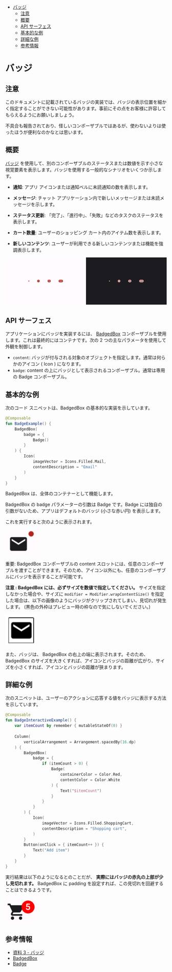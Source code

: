 - [バッジ](#バッジ)
  - [注意](#注意)
  - [概要](#概要)
  - [API サーフェス](#api-サーフェス)
  - [基本的な例](#基本的な例)
  - [詳細な例](#詳細な例)
  - [参考情報](#参考情報)


# バッジ

## 注意

このドキュメントに記載されているバッジの実装では、バッジの表示位置を細かく指定することができない可能性があります。事前にその点をお客様に許容してもらえるようにお願いしましょう。

不具合も報告されており、怪しいコンポーザブルではあるが、使わないよりは使ったほうが便利なのかなとは思います。


## 概要

[バッジ](https://m3.material.io/components/badges/overview) を使用して、別のコンポーザブルのステータスまたは数値を示す小さな視覚要素を表示します。バッジを使用する一般的なシナリオをいくつか示します。

- **通知**: アプリ アイコンまたは通知ベルに未読通知の数を表示します。

- **メッセージ**: チャット アプリケーション内で新しいメッセージまたは未読メッセージを示します。

- **ステータス更新**: 「完了」、「進行中」、「失敗」などのタスクのステータスを表示します。

- **カート数量**: ユーザーのショッピング カート内のアイテム数を表示します。

- **新しいコンテンツ**: ユーザーが利用できる新しいコンテンツまたは機能を強調表示します。

<img src="./画像/バッジの例.svg" width="800">


## API サーフェス

アプリケーションにバッジを実装するには、 [BadgedBox](https://developer.android.com/reference/kotlin/androidx/compose/material3/package-summary?hl=ja&_gl=1*bh4wsu*_up*MQ..*_ga*NTY3MDY5MDA1LjE3MjQ2NTg1MjY.*_ga_6HH9YJMN9M*MTcyNTM2MzAyNi43LjAuMTcyNTM2MzAyNi4wLjAuMA..#BadgedBox(kotlin.Function1,androidx.compose.ui.Modifier,kotlin.Function1)) コンポーザブルを使用します。これは最終的にはコンテナです。次の 2 つの主なパラメータを使用して外観を制御します。

- `content`: バッジが付与される対象のオブジェクトを指定します。通常は何らかのアイコン ( Icon ) になります。
- `badge`: content の上にバッジとして表示されるコンポーザブル。通常は専用の Badge コンポーザブル。


## 基本的な例

次のコード スニペットは、BadgedBox の基本的な実装を示しています。

```kotlin
@Composable
fun BadgeExample() {
    BadgedBox(
        badge = {
            Badge()
        }
    ) {
        Icon(
            imageVector = Icons.Filled.Mail,
            contentDescription = "Email"
        )
    }
}
```

BadgedBox は、全体のコンテナーとして機能します。

BadgedBox の badge パラメーターの引数は Badge です。Badge には独自の引数がないため、アプリはデフォルトのバッジ (小さな赤い円) を表示します。

これを実行すると次のように表示されます。

<img src="./画像/バッジの基本的な実装例.png" width="100">

重要: BadgedBox コンポーザブルの content スロットには、任意のコンポーザブルを渡すことができます。そのため、アイコン以外にも、任意のコンポーザブルにバッジを表示することが可能です。

**注意 : BadgedBox には、必ずサイズを数値で指定してください。** サイズを指定しなかった場合や、サイズに `modifier = Modifier.wrapContentSize()` を指定した場合は、以下の画像のようにバッジがクリップされてしまい、見切れが発生します。 (黒色の外枠はプレビュー時の枠なので気にしないでください。)

<img src="./画像/サイズが数値指定されていない BadgedBox.png" width="100">

また、バッジは、 BadgedBox の右上の端に表示されます。そのため、 BadgedBox のサイズを大きくすれば、アイコンとバッジの距離が広がり、サイズを小さくすれば、アイコンとバッジの距離が狭まります。


## 詳細な例

次のスニペットは、ユーザーのアクションに応答する値をバッジに表示する方法を示しています。

```kotlin
@Composable
fun BadgeInteractiveExample() {
    var itemCount by remember { mutableStateOf(0) }

    Column(
        verticalArrangement = Arrangement.spacedBy(16.dp)
    ) {
        BadgedBox(
            badge = {
                if (itemCount > 0) {
                    Badge(
                        containerColor = Color.Red,
                        contentColor = Color.White
                    ) {
                        Text("$itemCount")
                    }
                }
            }
        ) {
            Icon(
                imageVector = Icons.Filled.ShoppingCart,
                contentDescription = "Shopping cart",
            )
        }
        Button(onClick = { itemCount++ }) {
            Text("Add item")
        }
    }
}
```

実行結果は以下のようになるとのことだが、 **実際にはバッジの赤丸の上部が少し見切れます。** BadgedBox に padding を設定すれば、この見切れを回避することはできるようです。

<img src="./画像/ショッピング カート内のアイテム数を表示するバッジ.png" width="100">


## 参考情報

- [資料 3 - バッジ](https://m3.material.io/components/badges/overview)
- [BadgedBox](https://developer.android.com/reference/kotlin/androidx/compose/material3/package-summary?hl=ja&_gl=1*1fp2gww*_up*MQ..*_ga*NTY3MDY5MDA1LjE3MjQ2NTg1MjY.*_ga_6HH9YJMN9M*MTcyNTM2MzAyNi43LjAuMTcyNTM2MzAyNi4wLjAuMA..#BadgedBox(kotlin.Function1,androidx.compose.ui.Modifier,kotlin.Function1))
- [Badge](https://developer.android.com/reference/kotlin/androidx/compose/material3/package-summary?hl=ja&_gl=1*1fp2gww*_up*MQ..*_ga*NTY3MDY5MDA1LjE3MjQ2NTg1MjY.*_ga_6HH9YJMN9M*MTcyNTM2MzAyNi43LjAuMTcyNTM2MzAyNi4wLjAuMA..#Badge(androidx.compose.ui.Modifier,androidx.compose.ui.graphics.Color,androidx.compose.ui.graphics.Color,kotlin.Function1))

